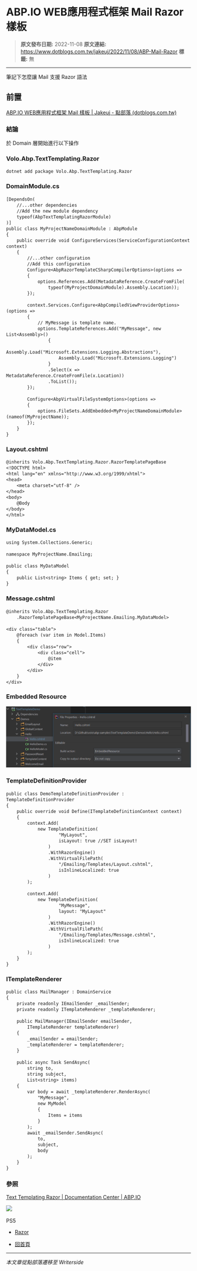 # ABP.IO WEB應用程式框架 Mail Razor 樣板

> **原文發布日期:** 2022-11-08
> **原文連結:** https://www.dotblogs.com.tw/jakeuj/2022/11/08/ABP-Mail-Razor
> **標籤:** 無

---

筆記下怎麼讓 Mail 支援 Razor 語法

## 前置

[ABP.IO WEB應用程式框架 Mail 樣板 | Jakeuj - 點部落 (dotblogs.com.tw)](https://www.dotblogs.com.tw/jakeuj/2022/11/07/abp-mail-template)

### 結論

於 Domain 層開始進行以下操作

### Volo.Abp.TextTemplating.Razor

```
dotnet add package Volo.Abp.TextTemplating.Razor
```

### DomainModule.cs

```
[DependsOn(
    //...other dependencies
    //Add the new module dependency
    typeof(AbpTextTemplatingRazorModule)
)]
public class MyProjectNameDomainModule : AbpModule
{
    public override void ConfigureServices(ServiceConfigurationContext context)
    {
        //...other configuration
        //Add this configuration
        Configure<AbpRazorTemplateCSharpCompilerOptions>(options =>
        {
            options.References.Add(MetadataReference.CreateFromFile(
                typeof(MyProjectDomainModule).Assembly.Location));
        });

        context.Services.Configure<AbpCompiledViewProviderOptions>(options =>
        {
            // MyMessage is template name.
            options.TemplateReferences.Add("MyMessage", new List<Assembly>()
                {
                    Assembly.Load("Microsoft.Extensions.Logging.Abstractions"),
                    Assembly.Load("Microsoft.Extensions.Logging")
                }
                .Select(x => MetadataReference.CreateFromFile(x.Location))
                .ToList());
        });

        Configure<AbpVirtualFileSystemOptions>(options =>
        {
            options.FileSets.AddEmbedded<MyProjectNameDomainModule>(nameof(MyProjectName));
        });
    }
}
```

### Layout.cshtml

```
@inherits Volo.Abp.TextTemplating.Razor.RazorTemplatePageBase
<!DOCTYPE html>
<html lang="en" xmlns="http://www.w3.org/1999/xhtml">
<head>
    <meta charset="utf-8" />
</head>
<body>
    @Body
</body>
</html>
```

### MyDataModel.cs

```
using System.Collections.Generic;

namespace MyProjectName.Emailing;

public class MyDataModel
{
    public List<string> Items { get; set; }
}
```

### Message.cshtml

```
@inherits Volo.Abp.TextTemplating.Razor
    .RazorTemplatePageBase<MyProjectName.Emailing.MyDataModel>

<div class="table">
    @foreach (var item in Model.Items)
    {
        <div class="row">
            <div class="cell">
                @item
            </div>
        </div>
    }
</div>
```

### Embedded Resource

![](https://raw.githubusercontent.com/abpframework/abp/rel-6.0/docs/en/images/hello-template-razor.png)

### TemplateDefinitionProvider

```
public class DemoTemplateDefinitionProvider : TemplateDefinitionProvider
{
    public override void Define(ITemplateDefinitionContext context)
    {
        context.Add(
            new TemplateDefinition(
                    "MyLayout",
                    isLayout: true //SET isLayout!
                )
                .WithRazorEngine()
                .WithVirtualFilePath(
                    "/Emailing/Templates/Layout.cshtml",
                    isInlineLocalized: true
                )
        );

        context.Add(
            new TemplateDefinition(
                    "MyMessage",
                    layout: "MyLayout"
                )
                .WithRazorEngine()
                .WithVirtualFilePath(
                    "/Emailing/Templates/Message.cshtml",
                    isInlineLocalized: true
                )
        );
    }
}
```

### ITemplateRenderer

```
public class MailManager : DomainService
{
    private readonly IEmailSender _emailSender;
    private readonly ITemplateRenderer _templateRenderer;

    public MailManager(IEmailSender emailSender,
        ITemplateRenderer templateRenderer)
    {
        _emailSender = emailSender;
        _templateRenderer = templateRenderer;
    }

    public async Task SendAsync(
        string to,
        string subject,
        List<string> items)
    {
        var body = await _templateRenderer.RenderAsync(
            "MyMessage",
            new MyModel
            {
                Items = items
            }
        );
        await _emailSender.SendAsync(
            to,
            subject,
            body
        );
    }
}
```

### 參照

[Text Templating Razor | Documentation Center | ABP.IO](https://docs.abp.io/en/abp/latest/Text-Templating-Razor)

![](https://card.psnprofiles.com/1/jakeuj.png)

PS5

* [Razor](/jakeuj/Tags?qq=Razor)

* [回首頁](/jakeuj)

---

*本文章從點部落遷移至 Writerside*
